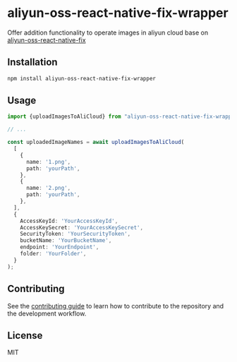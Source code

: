 # aliyun-oss-react-native-fix-wrapper

Offer addition functionality to operate images in aliyun cloud base on [aliyun-oss-react-native-fix](https://github.com/bigshans/aliyun-oss-react-native)

## Installation

```sh
npm install aliyun-oss-react-native-fix-wrapper
```

## Usage

```typescript
import {uploadImagesToAliCloud} from "aliyun-oss-react-native-fix-wrapper";

// ...

const uploadedImageNames = await uploadImagesToAliCloud(
  [
    {
      name: '1.png',
      path: 'yourPath',
    },
    {
      name: '2.png',
      path: 'yourPath',
    },
  ],
  {
    AccessKeyId: 'YourAccessKeyId',
    AccessKeySecret: 'YourAccessKeySecret',
    SecurityToken: 'YourSecurityToken',
    bucketName: 'YourBucketName',
    endpoint: 'YourEndpoint',
    folder: 'YourFolder',
  }
);
```

## Contributing

See the [contributing guide](CONTRIBUTING.md) to learn how to contribute to the repository and the development workflow.

## License

MIT
